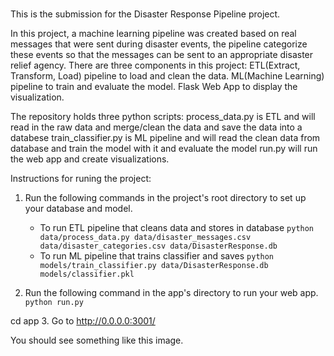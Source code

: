 #
This is the submission for the Disaster Response Pipeline project.

In this project, a machine learning pipeline was created based on real messages that were sent during disaster events, the pipeline categorize these events so that the messages can be sent to an appropriate disaster relief agency. There are three components in this project:
ETL(Extract, Transform, Load) pipeline to load and clean the data.
ML(Machine Learning) pipeline to train and evaluate the model.
Flask Web App to display the visualization.

The repository holds three python scripts:
process_data.py is ETL and will read in the raw data and merge/clean the data and save the data into a databese
train_classifier.py is ML pipeline and will read the clean data from database and train the model with it and evaluate the model
run.py will run the web app and create visualizations.

Instructions for runing the project:
1. Run the following commands in the project's root directory to set up your database and model.

    - To run ETL pipeline that cleans data and stores in database
        `python data/process_data.py data/disaster_messages.csv data/disaster_categories.csv data/DisasterResponse.db`
    - To run ML pipeline that trains classifier and saves
        `python models/train_classifier.py data/DisasterResponse.db models/classifier.pkl`

2. Run the following command in the app's directory to run your web app.
    `python run.py`

cd app
3. Go to http://0.0.0.0:3001/

You should see something like this image.

 



